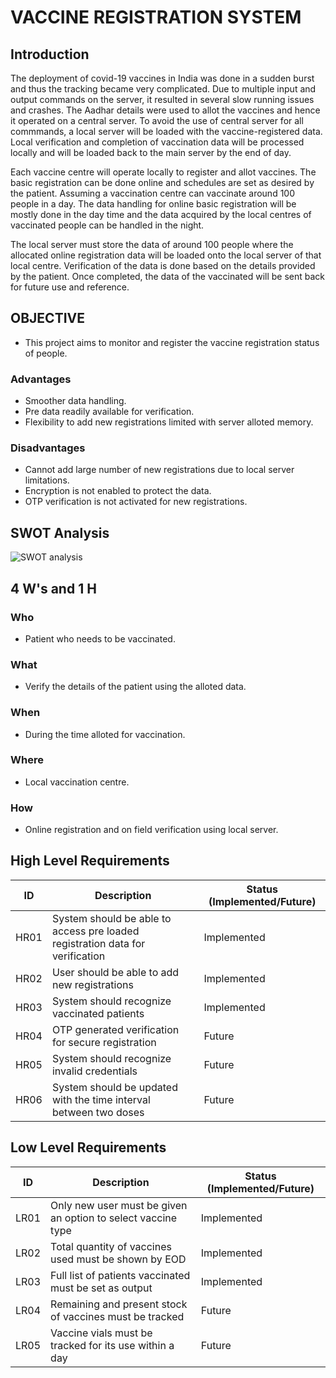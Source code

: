 # VACCINE REGISTRATION SYSTEM

## Introduction

The deployment of covid-19 vaccines in India was done in a sudden burst and thus the tracking became very complicated. Due to multiple input and output commands on the server, it resulted in several slow running issues and crashes. The Aadhar details were used to allot the vaccines and hence it operated on a central server. To avoid the use of central server for all commmands, a local server will be loaded with the vaccine-registered data. Local verification and completion of vaccination data will be processed locally and will be loaded back to the main server by the end of day.

Each vaccine centre will operate locally to register and allot vaccines. The basic registration can be done online and schedules are set as desired by the patient. Assuming a vaccination centre can vaccinate around 100 people in a day. The data handling for online basic registration will be mostly done in the day time and the data acquired by the local centres of vaccinated people can be handled in the night.

The local server must store the data of around 100 people where the allocated online registration data will be loaded onto the local server of that local centre. Verification of the data is done based on the details provided by the patient. Once completed, the data of the vaccinated will be sent back for future use and reference.

## OBJECTIVE 

- This project aims to monitor and register the vaccine registration status of people.

### Advantages
* Smoother data handling.
* Pre data readily available for verification.
* Flexibility to add new registrations limited with server alloted memory.

### Disadvantages
- Cannot add large number of new registrations due to local server limitations.
- Encryption is not enabled to protect the data.
- OTP verification is not activated for new registrations.

## SWOT Analysis

![SWOT analysis](https://user-images.githubusercontent.com/101014587/160332095-fc54541d-c764-4388-ad61-3bc66e60a633.png)

## 4 W's and 1 H

### Who

* Patient who needs to be vaccinated.

### What

* Verify the details of the patient using the alloted data.

### When

* During the time alloted for vaccination.

### Where
* Local vaccination centre.

### How

* Online registration and on field verification using local server.

## High Level Requirements

| ID | Description | Status (Implemented/Future) |
| -- | ----------- | --------------------------- |
| HR01 | System should be able to access pre loaded registration data for verification | Implemented |
| HR02 | User should be able to add new registrations |	Implemented |
| HR03 | System should recognize vaccinated patients | Implemented |
| HR04 | OTP generated verification for secure registration	| Future |
| HR05 | System should recognize invalid credentials | Future |
| HR06 | System should be updated with the time interval between two doses	| Future |

## Low Level Requirements

| ID	| Description	| Status (Implemented/Future) |
| --- | ----------- | --------------------------- |
| LR01	| Only new user must be given an option to select vaccine type | Implemented |
| LR02	| Total quantity of vaccines used must be shown by EOD	| Implemented |
| LR03	| Full list of patients vaccinated must be set as output |	Implemented |
| LR04	| Remaining and present stock of vaccines must be tracked	| Future |
| LR05	| Vaccine vials must be tracked for its use within a day	| Future |
